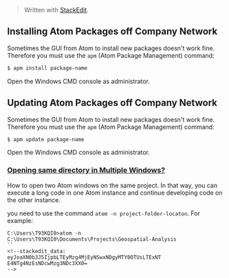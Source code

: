 > Written with [StackEdit](https://stackedit.io/).

## Installing Atom Packages off Company Network
Sometimes the GUI from Atom to install new packages doesn't work fine. Therefore you must use the `apm` (Atom Package Management) command:
```bash
$ apm install package-name
```
Open the Windows CMD console as administrator.
## Updating Atom Packages off Company Network
Sometimes the GUI from Atom to install new packages doesn't work fine. Therefore you must use the `apm` (Atom Package Management) command:
```bash
$ apm update package-name
```
Open the Windows CMD console as administrator.

### [Opening same directory in Multiple Windows?](https://discuss.atom.io/t/opening-same-directory-in-multiple-windows/16523)

How to open two Atom windows on the same project. In that way, you can execute a long code in one Atom instance and continue developing code on the other instance. 

you need to use the command `atom -n project-folder-locaton`. For example:
```
C:\Users\T93KQI0>atom -n C:\Users\T93KQI0\Documents\Projects\Geospatial-Analysis
``
<!--stackedit_data:
eyJoaXN0b3J5IjpbLTEyMzg4MjEyNSwxNDgyMTY0OTUsLTExNT
E4NTg4NzEsNDcwMzg3NDc3XX0=
-->